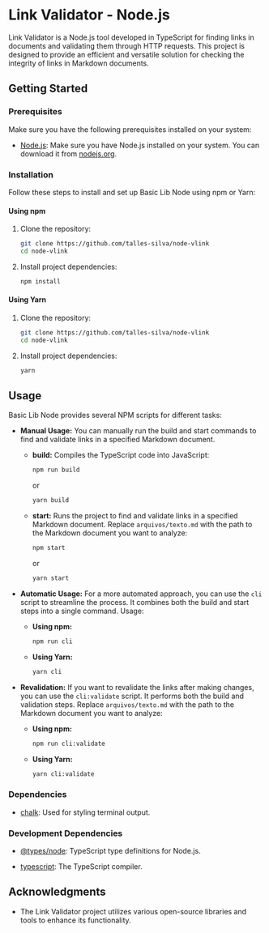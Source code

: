 # Link Validator - Node.js

Link Validator is a Node.js tool developed in TypeScript for finding links in documents and validating them through HTTP requests. This project is designed to provide an efficient and versatile solution for checking the integrity of links in Markdown documents.

## Getting Started

### Prerequisites

Make sure you have the following prerequisites installed on your system:

- [Node.js](https://nodejs.org/): Make sure you have Node.js installed on your system. You can download it from [nodejs.org](https://nodejs.org/).

### Installation

Follow these steps to install and set up Basic Lib Node using npm or Yarn:

#### Using npm

1. Clone the repository:

   ```bash
   git clone https://github.com/talles-silva/node-vlink
   cd node-vlink
   ```

2. Install project dependencies:

   ```bash
   npm install
   ```

#### Using Yarn

1. Clone the repository:

   ```bash
   git clone https://github.com/talles-silva/node-vlink
   cd node-vlink
   ```

2. Install project dependencies:

   ```bash
   yarn
   ```

## Usage

Basic Lib Node provides several NPM scripts for different tasks:

- **Manual Usage:** You can manually run the build and start commands to find and validate links in a specified Markdown document.

   - **build:** Compiles the TypeScript code into JavaScript:

     ```bash
     npm run build
     ```

     or

     ```bash
     yarn build
     ```

   - **start:** Runs the project to find and validate links in a specified Markdown document. Replace `arquivos/texto.md` with the path to the Markdown document you want to analyze:

     ```bash
     npm start 
     ```

     or

     ```bash
     yarn start 
     ```

- **Automatic Usage:** For a more automated approach, you can use the `cli` script to streamline the process. It combines both the build and start steps into a single command. Usage:

   - **Using npm:**

     ```bash
     npm run cli
     ```

   - **Using Yarn:**

     ```bash
     yarn cli
     ```

- **Revalidation:** If you want to revalidate the links after making changes, you can use the `cli:validate` script. It performs both the build and validation steps. Replace `arquivos/texto.md` with the path to the Markdown document you want to analyze:

   - **Using npm:**

     ```bash
     npm run cli:validate
     ```

   - **Using Yarn:**

     ```bash
     yarn cli:validate
     ```
     
### Dependencies

- [chalk](https://www.npmjs.com/package/chalk): Used for styling terminal output.

### Development Dependencies

- [@types/node](https://www.npmjs.com/package/@types/node): TypeScript type definitions for Node.js.

- [typescript](https://www.npmjs.com/package/typescript): The TypeScript compiler.

## Acknowledgments

- The Link Validator project utilizes various open-source libraries and tools to enhance its functionality.
